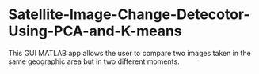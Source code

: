 # Satellite-Image-Change-Detecotor-Using-PCA-and-K-means
This GUI MATLAB app allows the user to compare two images taken in the same geographic area but in two different moments.
